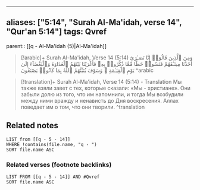 
---
aliases: ["5:14", "Surah Al-Ma'idah, verse 14", "Qur'an 5:14"]
tags: Qvref
---

parent:: [[q - Al-Ma'idah (5)|Al-Ma'idah]]

> [!arabic]+ Surah Al-Ma'idah, Verse 14 (5:14)
> <span class="quran-arabic">وَمِنَ ٱلَّذِينَ قَالُوٓا۟ إِنَّا نَصَـٰرَىٰٓ أَخَذْنَا مِيثَـٰقَهُمْ فَنَسُوا۟ حَظًّا مِّمَّا ذُكِّرُوا۟ بِهِۦ فَأَغْرَيْنَا بَيْنَهُمُ ٱلْعَدَاوَةَ وَٱلْبَغْضَآءَ إِلَىٰ يَوْمِ ٱلْقِيَـٰمَةِ ۚ وَسَوْفَ يُنَبِّئُهُمُ ٱللَّهُ بِمَا كَانُوا۟ يَصْنَعُونَ</span>
^arabic

> [!translation]+ Surah Al-Ma'idah, Verse 14 (5:14) - Translation
> Мы также взяли завет с тех, которые сказали: «Мы - христиане». Они забыли долю из того, что им напомнили, и тогда Мы возбудили между ними вражду и ненависть до Дня воскресения. Аллах поведает им о том, что они творили.
^translation



## Related notes
```dataview
LIST from [[q - 5 - 14]]
WHERE !contains(file.name, "q - ")
SORT file.name ASC
```

### Related verses (footnote backlinks)
```dataview
LIST FROM [[q - 5 - 14]] AND #Qvref
SORT file.name ASC
```

